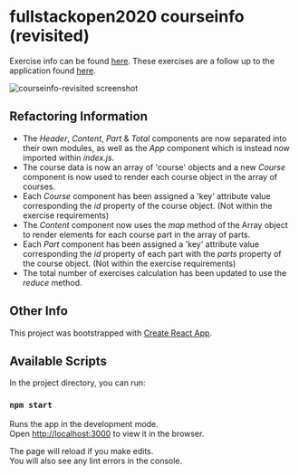 # fullstackopen2020 courseinfo (revisited)

Exercise info can be found [here](https://fullstackopen.com/en/part2/rendering_a_collection_modules#exercises-2-1-2-5). These exercises are a follow up to the application found [here](https://github.com/alancphilpott/fullstackopen2020/tree/master/part1/courseinfo).

![courseinfo-revisited screenshot](https://i.imgur.com/REZuW90.png)

## Refactoring Information

- The _Header_, _Content_, _Part_ & _Total_ components are now separated into their own modules, as well as the _App_ component which is instead now imported within _index.js_.
- The course data is now an array of 'course' objects and a new _Course_ component is now used to render each course object in the array of courses.
- Each _Course_ component has been assigned a 'key' attribute value corresponding the _id_ property of the course object. (Not within the exercise requirements)
- The _Content_ component now uses the _map_ method of the Array object to render elements for each course part in the array of parts.
- Each _Part_ component has been assigned a 'key' attribute value corresponding the _id_ property of each part with the _parts_ property of the course object. (Not within the exercise requirements)
- The total number of exercises calculation has been updated to use the _reduce_ method.

## Other Info

This project was bootstrapped with [Create React App](https://github.com/facebook/create-react-app).

## Available Scripts

In the project directory, you can run:

### `npm start`

Runs the app in the development mode.\
Open [http://localhost:3000](http://localhost:3000) to view it in the browser.

The page will reload if you make edits.\
You will also see any lint errors in the console.
